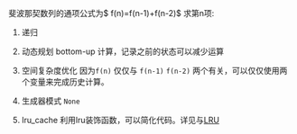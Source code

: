 
斐波那契数列的通项公式为$ f(n)=f(n-1)+f(n-2)$
求第n项:

1. 递归
    
2. 动态规划
bottom-up 计算，记录之前的状态可以减少运算
3. 空间复杂度优化
因为`f(n)` 仅仅与 `f(n-1)` `f(n-2)` 两个有关，可以仅仅使用两个变量来完成历史计算。

4. 生成器模式
`None`
5. lru_cache
利用lru装饰函数，可以简化代码。详见与[LRU](https://wanger-sjtu.github.io/2019/03/16/lru-cache/)
